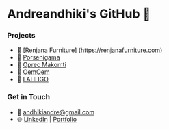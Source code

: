 # Andreandhiki's GitHub 👋

### Projects
- 📌 [Renjana Furniture] (https://renjanafurniture.com)
- 📌 [Porsenigama](https://ukm.ugm.ac.id/2024/porsenigama)
- 📌 [Oprec Makomti](https://oprec.makomti.web.id)
- 📌 [OemOem](#)
- 📌 [LAHHGO](#)

### Get in Touch
- 📧 [andhikiandre@gmail.com](mailto:andhikiandre@gmail.com)  
- 🌐 [LinkedIn](https://linkedin.com/andreandhiki) | [Portfolio](https://andreandhiki.vercel.app)
